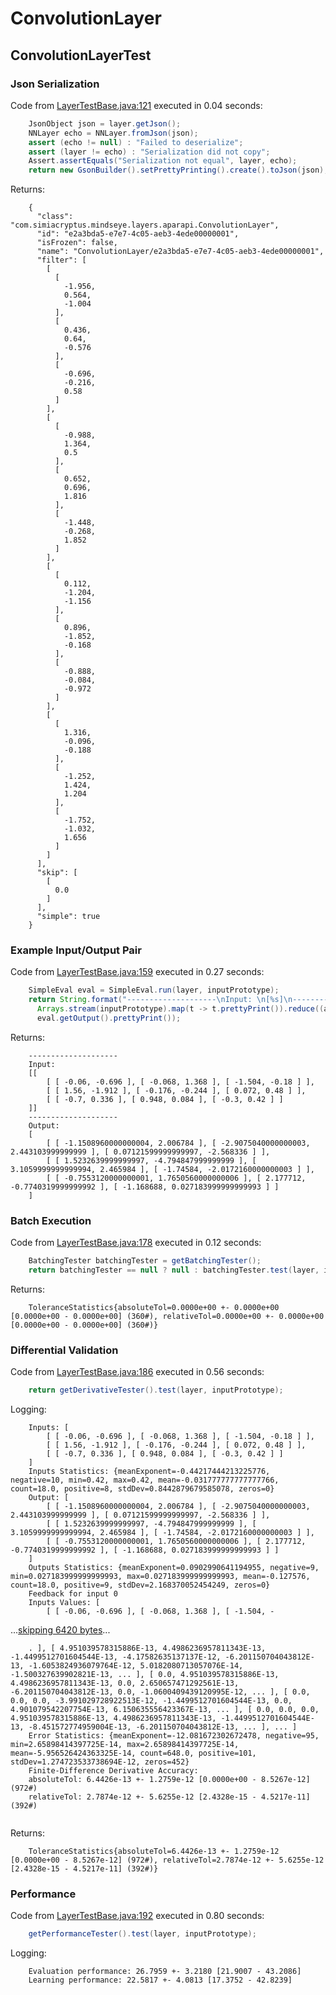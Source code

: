 # ConvolutionLayer
## ConvolutionLayerTest
### Json Serialization
Code from [LayerTestBase.java:121](../../../../../../../src/test/java/com/simiacryptus/mindseye/layers/LayerTestBase.java#L121) executed in 0.04 seconds: 
```java
    JsonObject json = layer.getJson();
    NNLayer echo = NNLayer.fromJson(json);
    assert (echo != null) : "Failed to deserialize";
    assert (layer != echo) : "Serialization did not copy";
    Assert.assertEquals("Serialization not equal", layer, echo);
    return new GsonBuilder().setPrettyPrinting().create().toJson(json);
```

Returns: 

```
    {
      "class": "com.simiacryptus.mindseye.layers.aparapi.ConvolutionLayer",
      "id": "e2a3bda5-e7e7-4c05-aeb3-4ede00000001",
      "isFrozen": false,
      "name": "ConvolutionLayer/e2a3bda5-e7e7-4c05-aeb3-4ede00000001",
      "filter": [
        [
          [
            -1.956,
            0.564,
            -1.004
          ],
          [
            0.436,
            0.64,
            -0.576
          ],
          [
            -0.696,
            -0.216,
            0.58
          ]
        ],
        [
          [
            -0.988,
            1.364,
            0.5
          ],
          [
            0.652,
            0.696,
            1.816
          ],
          [
            -1.448,
            -0.268,
            1.852
          ]
        ],
        [
          [
            0.112,
            -1.204,
            -1.156
          ],
          [
            0.896,
            -1.852,
            -0.168
          ],
          [
            -0.888,
            -0.084,
            -0.972
          ]
        ],
        [
          [
            1.316,
            -0.096,
            -0.188
          ],
          [
            -1.252,
            1.424,
            1.204
          ],
          [
            -1.752,
            -1.032,
            1.656
          ]
        ]
      ],
      "skip": [
        [
          0.0
        ]
      ],
      "simple": true
    }
```



### Example Input/Output Pair
Code from [LayerTestBase.java:159](../../../../../../../src/test/java/com/simiacryptus/mindseye/layers/LayerTestBase.java#L159) executed in 0.27 seconds: 
```java
    SimpleEval eval = SimpleEval.run(layer, inputPrototype);
    return String.format("--------------------\nInput: \n[%s]\n--------------------\nOutput: \n%s",
      Arrays.stream(inputPrototype).map(t -> t.prettyPrint()).reduce((a, b) -> a + ",\n" + b).get(),
      eval.getOutput().prettyPrint());
```

Returns: 

```
    --------------------
    Input: 
    [[
    	[ [ -0.06, -0.696 ], [ -0.068, 1.368 ], [ -1.504, -0.18 ] ],
    	[ [ 1.56, -1.912 ], [ -0.176, -0.244 ], [ 0.072, 0.48 ] ],
    	[ [ -0.7, 0.336 ], [ 0.948, 0.084 ], [ -0.3, 0.42 ] ]
    ]]
    --------------------
    Output: 
    [
    	[ [ -1.1508960000000004, 2.006784 ], [ -2.9075040000000003, 2.443103999999999 ], [ 0.07121599999999997, -2.568336 ] ],
    	[ [ 1.5232639999999997, -4.794847999999999 ], [ 3.1059999999999994, 2.465984 ], [ -1.74584, -2.0172160000000003 ] ],
    	[ [ -0.7553120000000001, 1.7650560000000006 ], [ 2.177712, -0.7740319999999992 ], [ -1.168688, 0.027183999999999993 ] ]
    ]
```



### Batch Execution
Code from [LayerTestBase.java:178](../../../../../../../src/test/java/com/simiacryptus/mindseye/layers/LayerTestBase.java#L178) executed in 0.12 seconds: 
```java
    BatchingTester batchingTester = getBatchingTester();
    return batchingTester == null ? null : batchingTester.test(layer, inputPrototype);
```

Returns: 

```
    ToleranceStatistics{absoluteTol=0.0000e+00 +- 0.0000e+00 [0.0000e+00 - 0.0000e+00] (360#), relativeTol=0.0000e+00 +- 0.0000e+00 [0.0000e+00 - 0.0000e+00] (360#)}
```



### Differential Validation
Code from [LayerTestBase.java:186](../../../../../../../src/test/java/com/simiacryptus/mindseye/layers/LayerTestBase.java#L186) executed in 0.56 seconds: 
```java
    return getDerivativeTester().test(layer, inputPrototype);
```
Logging: 
```
    Inputs: [
    	[ [ -0.06, -0.696 ], [ -0.068, 1.368 ], [ -1.504, -0.18 ] ],
    	[ [ 1.56, -1.912 ], [ -0.176, -0.244 ], [ 0.072, 0.48 ] ],
    	[ [ -0.7, 0.336 ], [ 0.948, 0.084 ], [ -0.3, 0.42 ] ]
    ]
    Inputs Statistics: {meanExponent=-0.44217444213225776, negative=10, min=0.42, max=0.42, mean=-0.031777777777777766, count=18.0, positive=8, stdDev=0.8442879679585078, zeros=0}
    Output: [
    	[ [ -1.1508960000000004, 2.006784 ], [ -2.9075040000000003, 2.443103999999999 ], [ 0.07121599999999997, -2.568336 ] ],
    	[ [ 1.5232639999999997, -4.794847999999999 ], [ 3.1059999999999994, 2.465984 ], [ -1.74584, -2.0172160000000003 ] ],
    	[ [ -0.7553120000000001, 1.7650560000000006 ], [ 2.177712, -0.7740319999999992 ], [ -1.168688, 0.027183999999999993 ] ]
    ]
    Outputs Statistics: {meanExponent=0.0902990641194955, negative=9, min=0.027183999999999993, max=0.027183999999999993, mean=-0.127576, count=18.0, positive=9, stdDev=2.168370052454249, zeros=0}
    Feedback for input 0
    Inputs Values: [
    	[ [ -0.06, -0.696 ], [ -0.068, 1.368 ], [ -1.504, -
```
...[skipping 6420 bytes](etc/1.txt)...
```
    . ], [ 4.951039578315886E-13, 4.4986236957811343E-13, -1.4499512701604544E-13, -4.17582635137137E-12, -6.201150704043812E-13, -1.6053824936079764E-12, 5.0182080713057076E-14, -1.500327639902821E-13, ... ], [ 0.0, 4.951039578315886E-13, 4.4986236957811343E-13, 0.0, 2.650657471292561E-13, -6.201150704043812E-13, 0.0, -1.0600409439120995E-12, ... ], [ 0.0, 0.0, 0.0, -3.991029728922513E-12, -1.4499512701604544E-13, 0.0, 4.901079542207754E-13, 6.150635556423367E-13, ... ], [ 0.0, 0.0, 0.0, 4.951039578315886E-13, 4.4986236957811343E-13, -1.4499512701604544E-13, -8.451572774959004E-13, -6.201150704043812E-13, ... ], ... ]
    Error Statistics: {meanExponent=-12.081672302672478, negative=95, min=2.65898414397725E-14, max=2.65898414397725E-14, mean=-5.956526424363325E-14, count=648.0, positive=101, stdDev=1.274723533738694E-12, zeros=452}
    Finite-Difference Derivative Accuracy:
    absoluteTol: 6.4426e-13 +- 1.2759e-12 [0.0000e+00 - 8.5267e-12] (972#)
    relativeTol: 2.7874e-12 +- 5.6255e-12 [2.4328e-15 - 4.5217e-11] (392#)
    
```

Returns: 

```
    ToleranceStatistics{absoluteTol=6.4426e-13 +- 1.2759e-12 [0.0000e+00 - 8.5267e-12] (972#), relativeTol=2.7874e-12 +- 5.6255e-12 [2.4328e-15 - 4.5217e-11] (392#)}
```



### Performance
Code from [LayerTestBase.java:192](../../../../../../../src/test/java/com/simiacryptus/mindseye/layers/LayerTestBase.java#L192) executed in 0.80 seconds: 
```java
    getPerformanceTester().test(layer, inputPrototype);
```
Logging: 
```
    Evaluation performance: 26.7959 +- 3.2180 [21.9007 - 43.2086]
    Learning performance: 22.5817 +- 4.0813 [17.3752 - 42.8239]
    
```

